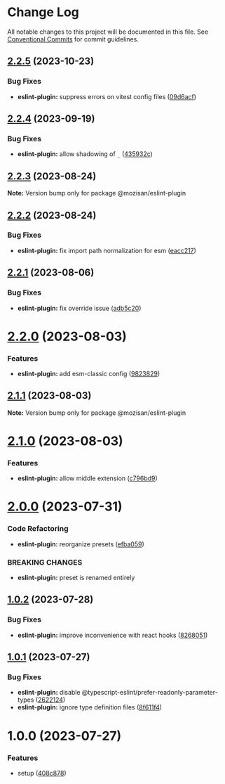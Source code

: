 # Change Log

All notable changes to this project will be documented in this file.
See [Conventional Commits](https://conventionalcommits.org) for commit guidelines.

## [2.2.5](https://github.com/mozisan/eslint-plugin/compare/@mozisan/eslint-plugin@2.2.4...@mozisan/eslint-plugin@2.2.5) (2023-10-23)

### Bug Fixes

* **eslint-plugin:** suppress errors on vitest config files ([09d6acf](https://github.com/mozisan/eslint-plugin/commit/09d6acf6363facab17da541a4487e166b84039f3))

## [2.2.4](https://github.com/mozisan/eslint-plugin/compare/@mozisan/eslint-plugin@2.2.3...@mozisan/eslint-plugin@2.2.4) (2023-09-19)

### Bug Fixes

* **eslint-plugin:** allow shadowing of `_` ([435932c](https://github.com/mozisan/eslint-plugin/commit/435932cee301c2e15e01d90a468bdefb32d5acf1))

## [2.2.3](https://github.com/mozisan/eslint-plugin/compare/@mozisan/eslint-plugin@2.2.2...@mozisan/eslint-plugin@2.2.3) (2023-08-24)

**Note:** Version bump only for package @mozisan/eslint-plugin

## [2.2.2](https://github.com/mozisan/eslint-plugin/compare/@mozisan/eslint-plugin@2.2.1...@mozisan/eslint-plugin@2.2.2) (2023-08-24)

### Bug Fixes

* **eslint-plugin:** fix import path normalization for esm ([eacc217](https://github.com/mozisan/eslint-plugin/commit/eacc2174d2a9a22efd5c152ea3b619bf41b8d085))

## [2.2.1](https://github.com/mozisan/eslint-plugin/compare/@mozisan/eslint-plugin@2.2.0...@mozisan/eslint-plugin@2.2.1) (2023-08-06)

### Bug Fixes

* **eslint-plugin:** fix override issue ([adb5c20](https://github.com/mozisan/eslint-plugin/commit/adb5c205eff5e5469eac256c88447d37ca4e611f))

# [2.2.0](https://github.com/mozisan/eslint-plugin/compare/@mozisan/eslint-plugin@2.1.1...@mozisan/eslint-plugin@2.2.0) (2023-08-03)

### Features

* **eslint-plugin:** add esm-classic config ([9823829](https://github.com/mozisan/eslint-plugin/commit/98238294d8dc8f0a17c6877e4ffe304c7a8416d7))

## [2.1.1](https://github.com/mozisan/eslint-plugin/compare/@mozisan/eslint-plugin@2.1.0...@mozisan/eslint-plugin@2.1.1) (2023-08-03)

**Note:** Version bump only for package @mozisan/eslint-plugin

# [2.1.0](https://github.com/mozisan/eslint-plugin/compare/@mozisan/eslint-plugin@2.0.0...@mozisan/eslint-plugin@2.1.0) (2023-08-03)

### Features

* **eslint-plugin:** allow middle extension ([c796bd9](https://github.com/mozisan/eslint-plugin/commit/c796bd95466a9669d108566a24ab0df4b141f5b0))

# [2.0.0](https://github.com/mozisan/eslint-plugin/compare/@mozisan/eslint-plugin@1.0.2...@mozisan/eslint-plugin@2.0.0) (2023-07-31)

### Code Refactoring

* **eslint-plugin:** reorganize presets ([efba059](https://github.com/mozisan/eslint-plugin/commit/efba059b21e656f7fe795c9b18acc672c87a43c7))

### BREAKING CHANGES

* **eslint-plugin:** preset is renamed entirely

## [1.0.2](https://github.com/mozisan/eslint-plugin/compare/@mozisan/eslint-plugin@1.0.1...@mozisan/eslint-plugin@1.0.2) (2023-07-28)

### Bug Fixes

* **eslint-plugin:** improve inconvenience with react hooks ([8268051](https://github.com/mozisan/eslint-plugin/commit/8268051cd1375f34bf18eed5d93096d52f20cc33))

## [1.0.1](https://github.com/mozisan/eslint-plugin/compare/@mozisan/eslint-plugin@1.0.0...@mozisan/eslint-plugin@1.0.1) (2023-07-27)

### Bug Fixes

* **eslint-plugin:** disable @typescript-eslint/prefer-readonly-parameter-types ([2622124](https://github.com/mozisan/eslint-plugin/commit/2622124bddcfe82600295cc9bccca492c521607c))
* **eslint-plugin:** ignore type definition files ([8f611f4](https://github.com/mozisan/eslint-plugin/commit/8f611f4fa3ccdc1d24c3efdf226f03eb24670140))

# 1.0.0 (2023-07-27)

### Features

* setup ([408c878](https://github.com/mozisan/eslint-plugin/commit/408c878cecb3aca452910dc421a5335a5fa3a43f))
